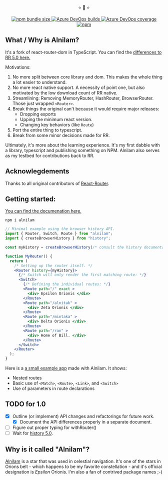 <p align="center"> ⭐ 🌟 ⭐ </p>
<p align="center">
<a href="https://bundlephobia.com/result?p=alnilam">
  <img alt="npm bundle size" src="https://img.shields.io/bundlephobia/min/alnilam.svg?style=flat-square">
</a>
<a href="https://dev.azure.com/StringEpsilon/StringEpsilon/_build?definitionId=1&_a=summary" >
  <img alt="Azure DevOps builds" src="https://img.shields.io/azure-devops/build/StringEpsilon/StringEpsilon/1.svg?style=flat-square">
<a>
<a href="https://dev.azure.com/StringEpsilon/StringEpsilon/_build?definitionId=1&_a=summary" >
  <img alt="Azure DevOps coverage" src="https://img.shields.io/azure-devops/coverage/StringEpsilon/StringEpsilon/1.svg?style=flat-square">
</a>
<a href="https://www.npmjs.com/package/alnilam">
  <img alt="npm" src="https://img.shields.io/npm/v/alnilam.svg?style=flat-square">
</a>
</p>

## What / Why is Alnilam?

It's a fork of react-router-dom in TypeScript. You can find the [differences to RR 5.0 here.](./docs/differences.md)

Motivations:

1. No more split between core library and dom. This makes the whole thing a lot easier to understand.
2. No more react native support. A necessity of point one, but also motivated by the low download count of RR native.
3. Streamlining: Removing MemoryRouter, HashRouter, BrowserRouter. Those just wrapped ```<Router>```.
4. Break things the original can't because it would require major releases:
	* Dropping exports
	* Upping the minimum react version.
	* Changing key behaviors (like ```Route```)
5. Port the entire thing to typescript.
6. Break from some minor decisions made for RR.

Ultimately, it's more about the learning experience. It's my first dabble with a library, typescript and publishing something on NPM. Alnilam also serves as my testbed for contributions back to RR.

## Acknowlegdements

Thanks to all original contributors of [React-Router](https://github.com/ReactTraining/react-router).

## Getting started:

[You can find the documenation here.](./docs/readme.md)

```npm i alnilam```

```jsx
// Minimal example using the browser history API.
import { Router, Switch, Route } from "alnilam";
import { createBrowserHistory } from "history";

const myHistory = createBrowserHistory(/* consult the history documentation for your options here*/);

function MyRouter() {
  return (
    /* Setting up the router itself. */
    <Router history={myHistory}>
      {/* Switch will only render the first matching route: */}
      <Switch>
        {/* Defining the individual routes: */}
        <Route path="/" exact >
          <div> Epsilon Orionis </div>
        </Route>
        <Route path="/alnitak" >
          <div> Zeta Orionis </div>
        </Route>
        <Route path="/mintaka" >
          <div> Delta Orionis </div>
        </Route>
        <Route path="/ran" >
          <div> Home of Bill. </div>
        </Route>
      </Switch>
    </Router>
  );
}
```

Here is a [a small example app](https://codesandbox.io/s/kkw61p4lno) made with Alnilam. It shows:
* Nested routes
* Basic use of ```<Match>```, ```<Route>```, ```<Link>```, and ```<Switch>```
* Use of parameters in route declarations

## TODO for 1.0

* [x] Outline (or implement) API changes and refactorings for future work.
  * [x] Document the API differences properly in a separate document.
* [ ] Figure out proper typing for withRouter()
* [ ] Wait for [history 5.0](https://github.com/ReactTraining/history/issues/505).

## Why is it called "Alnilam"?

[Alnilam](https://en.wikipedia.org/wiki/Alnilam) is a star that was used in celestial
navigation. It's one of the stars in Orions belt - which happens to be my
favorite constellation - and it's official designation is *Epsilon* Orionis.
I'm also a fan of contrived package names ;-)